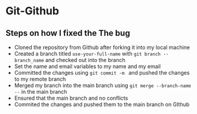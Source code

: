 # Git-Github

## Steps on how I fixed the The bug

- Cloned the repository from Github  after forking it into my local machine
- Created a branch titled `use-your-full-name` with `git branch --branch_name`  and checked out into the branch
- Set the name and email variables to my name and my email
- Committed the changes using `git commit -m ` and pushed the changes to my remote branch
- Merged my branch into the main branch using `git merge --branch-name --` in the main branch
- Ensured that the main branch and no conflicts 
- Commited the changes and pushed them to the main branch on GIthub

